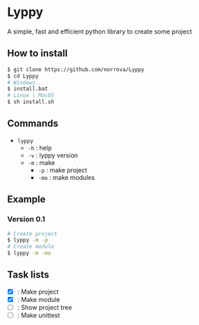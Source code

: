 # Lyppy

A simple, fast and efficient python library to create some project

## How to install
```bash
$ git clone https://github.com/norrova/Lyppy
$ cd Lyppy
# Windows...
$ install.bat
# Linux | MacOS
$ sh install.sh
```

## Commands
* `lyppy`
    * `-h` : help
    * `-v` : lyppy version
    * `-m` : make
        * `-p` : make project
        * `-mo` : make modules
## Example
### Version **0.1**
```bash
# Create project
$ lyppy -m -p
# Create module
$ lyppy -m -mo
```

## Task lists

* [x] : Make project
* [x] : Make module
* [ ] : Show project tree
* [ ] : Make unittest
